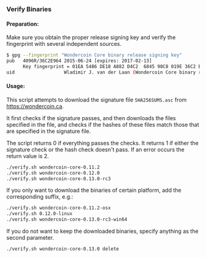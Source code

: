 ### Verify Binaries

#### Preparation:

Make sure you obtain the proper release signing key and verify the fingerprint with several independent sources.

```sh
$ gpg --fingerprint "Wondercoin Core binary release signing key"
pub   4096R/36C2E964 2015-06-24 [expires: 2017-02-13]
      Key fingerprint = 01EA 5486 DE18 A882 D4C2  6845 90C8 019E 36C2 E964
uid                  Wladimir J. van der Laan (Wondercoin Core binary release signing key) <laanwj@gmail.com>
```

#### Usage:

This script attempts to download the signature file `SHA256SUMS.asc` from https://wondercoin.ca.

It first checks if the signature passes, and then downloads the files specified in the file, and checks if the hashes of these files match those that are specified in the signature file.

The script returns 0 if everything passes the checks. It returns 1 if either the signature check or the hash check doesn't pass. If an error occurs the return value is 2.


```sh
./verify.sh wondercoin-core-0.11.2
./verify.sh wondercoin-core-0.12.0
./verify.sh wondercoin-core-0.13.0-rc3
```

If you only want to download the binaries of certain platform, add the corresponding suffix, e.g.:

```sh
./verify.sh wondercoin-core-0.11.2-osx
./verify.sh 0.12.0-linux
./verify.sh wondercoin-core-0.13.0-rc3-win64
```

If you do not want to keep the downloaded binaries, specify anything as the second parameter.

```sh
./verify.sh wondercoin-core-0.13.0 delete
```
